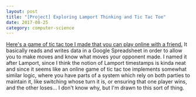 ```yaml
---
layout: post
title: "[Project] Exploring Lamport Thinking and Tic Tac Toe"
date: 2017-08-25
category: computer-science
---
```


<link rel="stylesheet" type="text/css"  href="/keiths-site/css/main.css">

[Here's a game of tic tac toe I made that you can play online with a friend.](https://github.com/kdlovett/lamports-tic-tac-toe) It basically reads and writes data in a Google Spreadsheet in order to allow you to make moves and know what moves your opponent made. I named it after Lamport, since I think the notion of Lamport timestamps is kinda neat and since it seems like an online game of tic tac toe implements somewhat similar logic, where you have parts of a system which rely on both parties to maintain it, like switching whose turn it is, or ensuring that one player wins, and the other loses... I don't know why, but I'm drawn to this sort of thing.